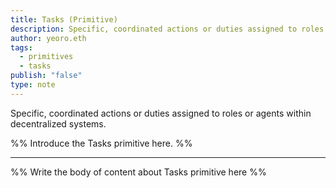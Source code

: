 ```yaml
---
title: Tasks (Primitive)
description: Specific, coordinated actions or duties assigned to roles or agents within decentralized systems
author: yeoro.eth
tags:
  - primitives
  - tasks
publish: "false"
type: note
---
```


Specific, coordinated actions or duties assigned to roles or agents within decentralized systems.

%% Introduce the Tasks primitive here. %%

---

%% Write the body of content about Tasks primitive here %%